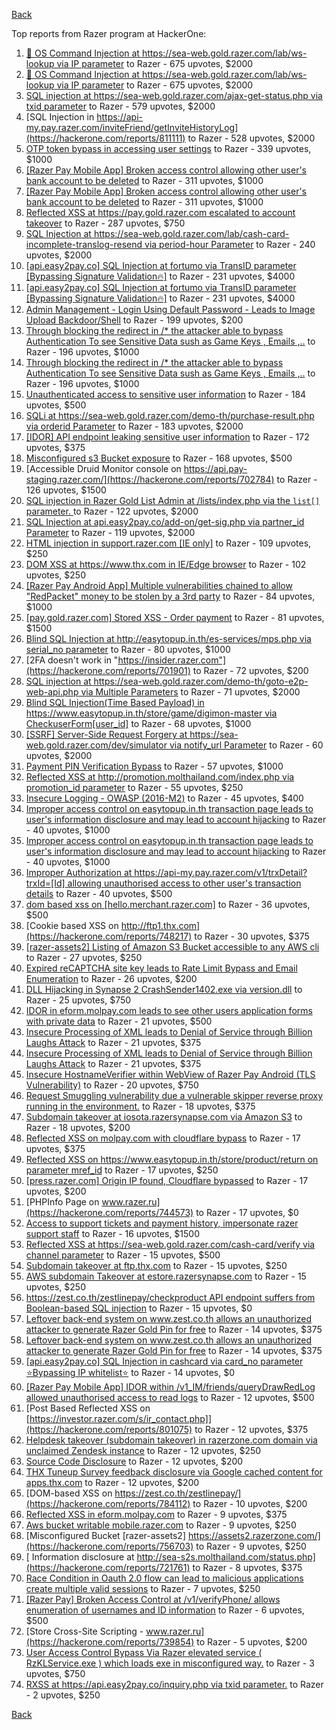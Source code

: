 [Back](../README.md)

Top reports from Razer program at HackerOne:

1. [🐞 OS Command Injection at https://sea-web.gold.razer.com/lab/ws-lookup via IP parameter](https://hackerone.com/reports/821962) to Razer - 675 upvotes, $2000
2. [🐞 OS Command Injection at https://sea-web.gold.razer.com/lab/ws-lookup via IP parameter](https://hackerone.com/reports/821962) to Razer - 675 upvotes, $2000
3. [SQL injection at https://sea-web.gold.razer.com/ajax-get-status.php via txid parameter](https://hackerone.com/reports/819738) to Razer - 579 upvotes, $2000
4. [SQL Injection in https://api-my.pay.razer.com/inviteFriend/getInviteHistoryLog](https://hackerone.com/reports/811111) to Razer - 528 upvotes, $2000
5. [OTP token bypass in accessing user settings](https://hackerone.com/reports/699082) to Razer - 339 upvotes, $1000
6. [[Razer Pay  Mobile App] Broken access control allowing other user's bank account to be deleted](https://hackerone.com/reports/757095) to Razer - 311 upvotes, $1000
7. [[Razer Pay  Mobile App] Broken access control allowing other user's bank account to be deleted](https://hackerone.com/reports/757095) to Razer - 311 upvotes, $1000
8. [Reflected XSS at https://pay.gold.razer.com escalated to account takeover](https://hackerone.com/reports/723060) to Razer - 287 upvotes, $750
9. [SQL Injection at https://sea-web.gold.razer.com/lab/cash-card-incomplete-translog-resend via period-hour Parameter](https://hackerone.com/reports/781205) to Razer - 240 upvotes, $2000
10. [[api.easy2pay.co]  SQL Injection at fortumo via TransID parameter [Bypassing Signature Validation🔥]](https://hackerone.com/reports/894325) to Razer - 231 upvotes, $4000
11. [[api.easy2pay.co]  SQL Injection at fortumo via TransID parameter [Bypassing Signature Validation🔥]](https://hackerone.com/reports/894325) to Razer - 231 upvotes, $4000
12. [Admin Management - Login Using Default Password - Leads to Image Upload Backdoor/Shell](https://hackerone.com/reports/699030) to Razer - 199 upvotes, $200
13. [Through blocking the redirect in /* the attacker able to bypass Authentication To see Sensitive Data sush as Game Keys , Emails ,..](https://hackerone.com/reports/736273) to Razer - 196 upvotes, $1000
14. [Through blocking the redirect in /* the attacker able to bypass Authentication To see Sensitive Data sush as Game Keys , Emails ,..](https://hackerone.com/reports/736273) to Razer - 196 upvotes, $1000
15. [Unauthenticated access to sensitive user information](https://hackerone.com/reports/702677) to Razer - 184 upvotes, $500
16. [SQLi at https://sea-web.gold.razer.com/demo-th/purchase-result.php via orderid Parameter](https://hackerone.com/reports/777693) to Razer - 183 upvotes, $2000
17. [[IDOR] API endpoint leaking sensitive user information](https://hackerone.com/reports/723118) to Razer - 172 upvotes, $375
18. [Misconfigured s3 Bucket exposure](https://hackerone.com/reports/700051) to Razer - 168 upvotes, $500
19. [Accessible Druid Monitor console on https://api.pay-staging.razer.com/](https://hackerone.com/reports/702784) to Razer - 126 upvotes, $1500
20. [SQL injection in Razer Gold List Admin at /lists/index.php via the `list[]` parameter. ](https://hackerone.com/reports/824307) to Razer - 122 upvotes, $2000
21. [SQL Injection at api.easy2pay.co/add-on/get-sig.php via partner_id Parameter](https://hackerone.com/reports/768195) to Razer - 119 upvotes, $2000
22. [HTML injection in support.razer.com [IE only]](https://hackerone.com/reports/826463) to Razer - 109 upvotes, $250
23. [DOM XSS at https://www.thx.com in IE/Edge browser](https://hackerone.com/reports/702981) to Razer - 102 upvotes, $250
24. [[Razer Pay Android App] Multiple vulnerabilities chained to allow "RedPacket" money to be stolen by a 3rd party](https://hackerone.com/reports/753280) to Razer - 84 upvotes, $1000
25. [[pay.gold.razer.com] Stored XSS - Order payment](https://hackerone.com/reports/706916) to Razer - 81 upvotes, $1500
26. [Blind SQL Injection at http://easytopup.in.th/es-services/mps.php via serial_no parameter](https://hackerone.com/reports/790914) to Razer - 80 upvotes, $1000
27. [2FA doesn't work in "https://insider.razer.com"](https://hackerone.com/reports/701901) to Razer - 72 upvotes, $200
28. [SQL injection at https://sea-web.gold.razer.com/demo-th/goto-e2p-web-api.php via Multiple Parameters](https://hackerone.com/reports/777698) to Razer - 71 upvotes, $2000
29. [Blind SQL Injection(Time Based Payload) in  https://www.easytopup.in.th/store/game/digimon-master via CheckuserForm[user_id]](https://hackerone.com/reports/789259) to Razer - 68 upvotes, $1000
30. [[SSRF] Server-Side Request Forgery at https://sea-web.gold.razer.com/dev/simulator via notify_url Parameter](https://hackerone.com/reports/777664) to Razer - 60 upvotes, $2000
31. [Payment PIN Verification Bypass](https://hackerone.com/reports/702383) to Razer - 57 upvotes, $1000
32. [Reflected XSS at http://promotion.molthailand.com/index.php via promotion_id parameter](https://hackerone.com/reports/772116) to Razer - 55 upvotes, $250
33. [Insecure Logging - OWASP (2016-M2)](https://hackerone.com/reports/700624) to Razer - 45 upvotes, $400
34. [Improper access control on easytopup.in.th transaction page leads to user's information disclosure and may lead to account hijacking](https://hackerone.com/reports/776877) to Razer - 40 upvotes, $1000
35. [Improper access control on easytopup.in.th transaction page leads to user's information disclosure and may lead to account hijacking](https://hackerone.com/reports/776877) to Razer - 40 upvotes, $1000
36. [Improper Authorization at https://api-my.pay.razer.com/v1/trxDetail?trxId=[Id] allowing unauthorised access to other user's transaction details](https://hackerone.com/reports/754339) to Razer - 40 upvotes, $500
37. [dom based xss on [hello.merchant.razer.com]](https://hackerone.com/reports/767944) to Razer - 36 upvotes, $500
38. [Cookie based XSS on http://ftp1.thx.com](https://hackerone.com/reports/748217) to Razer - 30 upvotes, $375
39. [[razer-assets2] Listing of Amazon S3 Bucket accessible to any AWS cli  ](https://hackerone.com/reports/710319) to Razer - 27 upvotes, $250
40. [Expired reCAPTCHA site key leads to Rate Limit Bypass and Email Enumeration](https://hackerone.com/reports/758280) to Razer - 26 upvotes, $200
41. [DLL Hijacking in Synapse 2  CrashSender1402.exe via version.dll](https://hackerone.com/reports/702252) to Razer - 25 upvotes, $750
42. [IDOR in eform.molpay.com leads to see other users application forms with private data](https://hackerone.com/reports/790829) to Razer - 21 upvotes, $500
43. [Insecure Processing of XML leads to Denial of Service through Billion Laughs Attack](https://hackerone.com/reports/754117) to Razer - 21 upvotes, $375
44. [Insecure Processing of XML leads to Denial of Service through Billion Laughs Attack](https://hackerone.com/reports/754117) to Razer - 21 upvotes, $375
45. [Insecure HostnameVerifier within WebView of Razer Pay Android (TLS Vulnerability)](https://hackerone.com/reports/795272) to Razer - 20 upvotes, $750
46. [Request Smuggling vulnerability due a vulnerable skipper reverse proxy running in the environment.](https://hackerone.com/reports/711679) to Razer - 18 upvotes, $375
47. [Subdomain takeover at iosota.razersynapse.com via Amazon S3](https://hackerone.com/reports/813313) to Razer - 18 upvotes, $200
48. [Reflected XSS on molpay.com with cloudflare bypass](https://hackerone.com/reports/800360) to Razer - 17 upvotes, $375
49. [Reflected XSS on https://www.easytopup.in.th/store/product/return on parameter mref_id](https://hackerone.com/reports/776883) to Razer - 17 upvotes, $250
50. [[press.razer.com] Origin IP found, Cloudflare bypassed](https://hackerone.com/reports/776933) to Razer - 17 upvotes, $200
51. [PHPInfo Page on www.razer.ru](https://hackerone.com/reports/744573) to Razer - 17 upvotes, $0
52. [Access to support tickets and payment history, impersonate razer support staff](https://hackerone.com/reports/776110) to Razer - 16 upvotes, $1500
53. [Reflected XSS at https://sea-web.gold.razer.com/cash-card/verify via channel parameter](https://hackerone.com/reports/769086) to Razer - 15 upvotes, $500
54. [Subdomain takeover at ftp.thx.com](https://hackerone.com/reports/703591) to Razer - 15 upvotes, $250
55. [AWS subdomain Takeover at estore.razersynapse.com](https://hackerone.com/reports/785179) to Razer - 15 upvotes, $250
56. [https://zest.co.th/zestlinepay/checkproduct API endpoint suffers from Boolean-based SQL injection](https://hackerone.com/reports/783147) to Razer - 15 upvotes, $0
57. [Leftover back-end system on www.zest.co.th allows an unauthorized attacker to generate Razer Gold Pin for free](https://hackerone.com/reports/782982) to Razer - 14 upvotes, $375
58. [Leftover back-end system on www.zest.co.th allows an unauthorized attacker to generate Razer Gold Pin for free](https://hackerone.com/reports/782982) to Razer - 14 upvotes, $375
59. [[api.easy2pay.co] SQL Injection in cashcard via card_no parameter ⭐️Bypassing IP whitelist⭐️](https://hackerone.com/reports/894329) to Razer - 14 upvotes, $0
60. [[Razer Pay Mobile App] IDOR within /v1_IM/friends/queryDrawRedLog allowed unauthorised access to read logs](https://hackerone.com/reports/754044) to Razer - 12 upvotes, $500
61. [Post Based Reflected XSS on [https://investor.razer.com/s/ir_contact.php]](https://hackerone.com/reports/801075) to Razer - 12 upvotes, $375
62. [Helpdesk takeover (subdomain takeover) in razerzone.com domain via unclaimed Zendesk instance](https://hackerone.com/reports/810807) to Razer - 12 upvotes, $250
63. [Source Code Disclosure](https://hackerone.com/reports/819735) to Razer - 12 upvotes, $200
64. [THX Tuneup Survey feedback disclosure via Google cached content for apps.thx.com](https://hackerone.com/reports/751729) to Razer - 12 upvotes, $200
65. [DOM-based XSS on https://zest.co.th/zestlinepay/](https://hackerone.com/reports/784112) to Razer - 10 upvotes, $200
66. [Reflected XSS in eform.molpay.com](https://hackerone.com/reports/789879) to Razer - 9 upvotes, $375
67. [Aws bucket writable mobile.razer.com](https://hackerone.com/reports/772957) to Razer - 9 upvotes, $250
68. [Misconfigured Bucket  [razer-assets2]  https://assets2.razerzone.com/](https://hackerone.com/reports/756703) to Razer - 9 upvotes, $250
69. [ Information disclosure at http://sea-s2s.molthailand.com/status.php](https://hackerone.com/reports/721761) to Razer - 8 upvotes, $375
70. [Race Condition in Oauth 2.0 flow can lead to malicious applications create multiple valid sessions](https://hackerone.com/reports/699112) to Razer - 7 upvotes, $250
71. [[Razer Pay] Broken Access Control at /v1/verifyPhone/ allows enumeration of usernames and ID information](https://hackerone.com/reports/752443) to Razer - 6 upvotes, $500
72. [Store Cross-Site Scripting - www.razer.ru](https://hackerone.com/reports/739854) to Razer - 5 upvotes, $200
73. [User Access Control Bypass Via Razer elevated service ( RzKLService.exe ) which loads  exe in misconfigured way.](https://hackerone.com/reports/769684) to Razer - 3 upvotes, $750
74. [RXSS at https://api.easy2pay.co/inquiry.php via txid parameter.](https://hackerone.com/reports/791941) to Razer - 2 upvotes, $250


[Back](../README.md)